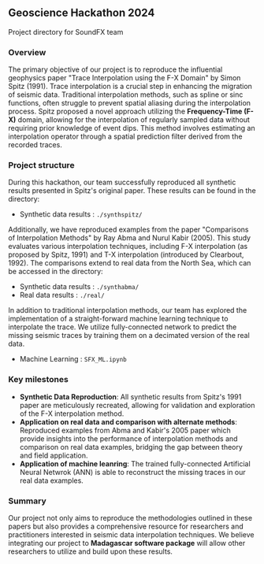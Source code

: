 ## Geoscience Hackathon 2024

Project directory for SoundFX team

### Overview

The primary objective of our project is to reproduce the influential geophysics paper "Trace Interpolation using the F-X Domain" by Simon Spitz (1991). Trace interpolation is a crucial step in enhancing the migration of seismic data. Traditional interpolation methods, such as spline or sinc functions, often struggle to prevent spatial aliasing during the interpolation process. Spitz proposed a novel approach utilizing the **Frequency-Time (F-X)** domain, allowing for the interpolation of regularly sampled data without requiring prior knowledge of event dips. This method involves estimating an interpolation operator through a spatial prediction filter derived from the recorded traces.

### Project structure

During this hackathon, our team successfully reproduced all synthetic results presented in Spitz's original paper. These results can be found in the directory:

* Synthetic data results : ```./synthspitz/```

Additionally, we have reproduced examples from the paper "Comparisons of Interpolation Methods" by Ray Abma and Nurul Kabir (2005). This study evaluates various interpolation techniques, including F-X interpolation (as proposed by Spitz, 1991) and T-X interpolation (introduced by Clearbout, 1992). The comparisons extend to real data from the North Sea, which can be accessed in the directory:

* Synthetic data results : ```./synthabma/```
* Real data results      : ```./real/```

In addition to traditional interpolation methods, our team has explored the implementation of a straight-forward machine learning technique to interpolate the trace. We utilize fully-connected network to predict the missing seismic traces by training them on a decimated version of the real data.

* Machine Learning      :  ```SFX_ML.ipynb```

###  Key milestones

* **Synthetic Data Reproduction**: All synthetic results from Spitz's 1991 paper are meticulously recreated, allowing for validation and exploration of the F-X interpolation method.
* **Application on real data and comparison with alternate methods**: Reproduced examples from Abma and Kabir's 2005 paper which provide insights into the performance of  interpolation methods and comparison on real data examples, bridging the gap between theory and field application.
* **Application of machine leanring**: The trained fully-connected Artificial Neural Netwrok (ANN) is able to reconstruct the missing traces in our real data examples.

### Summary

Our project not only aims to reproduce the methodologies outlined in these papers but also provides a comprehensive resource for researchers and practitioners interested in seismic data interpolation techniques. We believe integrating our project to **Madagascar software package** will allow other researchers to utilize and build upon these results.

